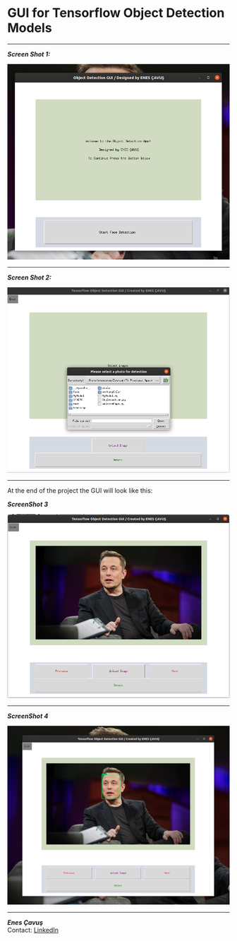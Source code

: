 # **GUI for Tensorflow Object Detection Models**
---

**_Screen Shot 1:_**

![WelcomePage](BasicGuiDesign/images/welcome-page.png)

---

**_Screen Shot 2:_**


![detection-page](BasicGuiDesign/images/detection-page-img-upload.png)

---


At the end of the project the GUI will look like this:

**_ScreenShot 3_**

![Project Sample](BasicGuiDesign/images/sample.png)

---

**_ScreenShot 4_**

![Project Sample2](BasicGuiDesign/images/face-detected.png)

---


**_Enes Çavuş_**  
Contact: [LinkedIn](https://www.linkedin.com/in/enes-%C3%A7avu%C5%9F-057376175)
